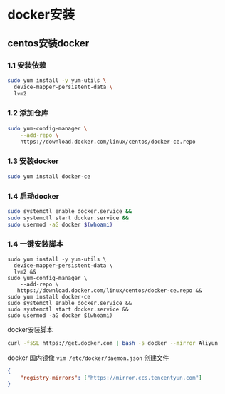 # docker安装

## centos安装docker

### 1.1 安装依赖

```bash
sudo yum install -y yum-utils \
  device-mapper-persistent-data \
  lvm2
```

### 1.2 添加仓库

```bash
sudo yum-config-manager \
    --add-repo \
    https://download.docker.com/linux/centos/docker-ce.repo
```

### 1.3 安装docker

```bash
sudo yum install docker-ce
```

### 1.4 启动docker

```bash
sudo systemctl enable docker.service &&
sudo systemctl start docker.service &&
sudo usermod -aG docker $(whoami)
```



### 1.4 一键安装脚本

```shell
sudo yum install -y yum-utils \
  device-mapper-persistent-data \
  lvm2 &&
sudo yum-config-manager \
    --add-repo \
   https://download.docker.com/linux/centos/docker-ce.repo &&
sudo yum install docker-ce
sudo systemctl enable docker.service &&
sudo systemctl start docker.service &&
sudo usermod -aG docker $(whoami)
```
docker安装脚本
```bash
curl -fsSL https://get.docker.com | bash -s docker --mirror Aliyun
```
docker 国内镜像
`vim /etc/docker/daemon.json` 创建文件
``` json
{
    "registry-mirrors": ["https://mirror.ccs.tencentyun.com"]
}
```

